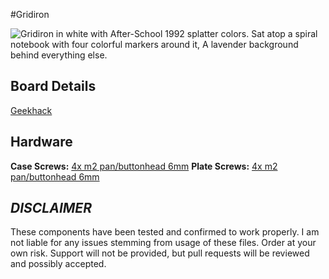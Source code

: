 #Gridiron

![Gridiron in white with After-School 1992 splatter colors. Sat atop a spiral notebook with four colorful markers around it, A lavender background behind everything else.](https://i.imgur.com/8u0ILIm.jpg)

## Board Details

[Geekhack](https://geekhack.org/index.php?topic=118494.0)

## Hardware

**Case Screws:** [4x m2 pan/buttonhead 6mm](https://www.mcmaster.com/92095A453/)
**Plate Screws:** [4x m2 pan/buttonhead 6mm](https://www.mcmaster.com/92095A453/)

## ***DISCLAIMER***
These components have been tested and confirmed to work properly. I am not liable for any issues stemming from usage of these files. Order at your own risk. Support will not be provided, but pull requests will be reviewed and possibly accepted.
